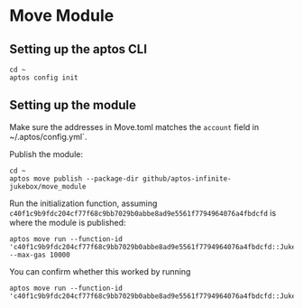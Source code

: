 # Move Module

## Setting up the aptos CLI
```
cd ~
aptos config init
```

## Setting up the module
Make sure the addresses in Move.toml matches the `account` field in ~/.aptos/config.yml`.

Publish the module:
```
cd ~
aptos move publish --package-dir github/aptos-infinite-jukebox/move_module
```

Run the initialization function, assuming `c40f1c9b9fdc204cf77f68c9bb7029b0abbe8ad9e5561f7794964076a4fbdcfd` is where the module is published:
```
aptos move run --function-id 'c40f1c9b9fdc204cf77f68c9bb7029b0abbe8ad9e5561f7794964076a4fbdcfd::JukeboxV<latest>::initialize_jukebox' --max-gas 10000
```

You can confirm whether this worked by running
```
aptos move run --function-id 'c40f1c9b9fdc204cf77f68c9bb7029b0abbe8ad9e5561f7794964076a4fbdcfd::JukeboxV<latest>::get_current_song'
```
